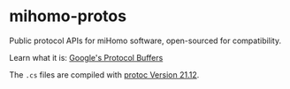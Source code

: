 # mihomo-protos
Public protocol APIs for miHomo software, open-sourced for compatibility.

Learn what it is: [Google's Protocol Buffers](https://github.com/google/protobuf)

The `.cs` files are compiled with [protoc Version 21.12](https://github.com/protocolbuffers/protobuf/releases/tag/v21.12). 
